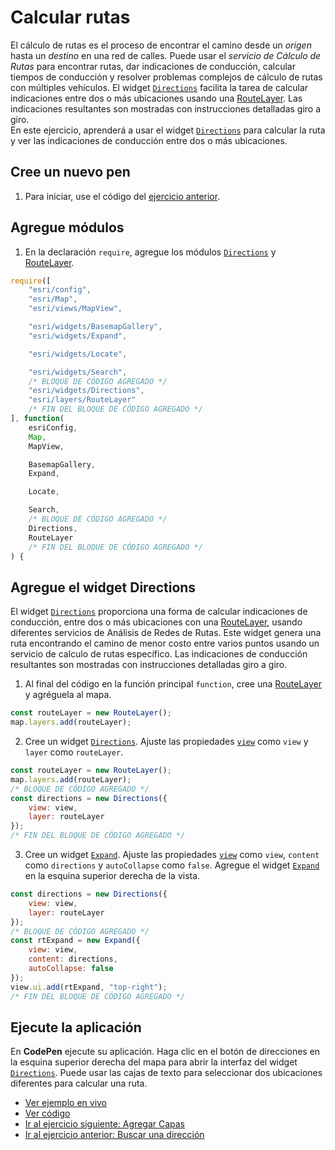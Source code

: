 # Calcular rutas
El cálculo de rutas es el proceso de encontrar el camino desde un _origen_ hasta un _destino_ en una red de calles. Puede usar el _servicio de Cálculo de Rutas_ para encontrar rutas, dar indicaciones de conducción, calcular tiempos de conducción y resolver problemas complejos de cálculo de rutas con múltiples vehículos. El widget [`Directions`](https://developers.arcgis.com/javascript/latest/api-reference/esri-widgets-Directions.html) facilita la tarea de calcular indicaciones entre dos o más ubicaciones usando una [RouteLayer](https://developers.arcgis.com/javascript/latest/api-reference/esri-layers-RouteLayer.html). Las indicaciones resultantes son mostradas con instrucciones detalladas giro a giro.  
En este ejercicio, aprenderá a usar el widget [`Directions`](https://developers.arcgis.com/javascript/latest/api-reference/esri-widgets-Directions.html) para calcular la ruta y ver las indicaciones de conducción entre dos o más ubicaciones. 
## Cree un nuevo pen
1. Para iniciar, use el código del [ejercicio anterior](https://github.com/DesarrolladoresEsri/epc.co.js/blob/main/4.buscar-direccion/README.md).
## Agregue módulos
1. En la declaración `require`, agregue los módulos [`Directions`](https://developers.arcgis.com/javascript/latest/api-reference/esri-widgets-Directions.html) y [RouteLayer](https://developers.arcgis.com/javascript/latest/api-reference/esri-layers-RouteLayer.html).
```javascript
require([
    "esri/config", 
    "esri/Map", 
    "esri/views/MapView",

    "esri/widgets/BasemapGallery",
    "esri/widgets/Expand",

    "esri/widgets/Locate",

    "esri/widgets/Search",
    /* BLOQUE DE CÓDIGO AGREGADO */
    "esri/widgets/Directions",
    "esri/layers/RouteLayer"
    /* FIN DEL BLOQUE DE CÓDIGO AGREGADO */
], function(
    esriConfig, 
    Map, 
    MapView,

    BasemapGallery,
    Expand,

    Locate,

    Search,
    /* BLOQUE DE CÓDIGO AGREGADO */
    Directions,
    RouteLayer
    /* FIN DEL BLOQUE DE CÓDIGO AGREGADO */
) {
```
## Agregue el widget Directions
El widget [`Directions`](https://developers.arcgis.com/javascript/latest/api-reference/esri-widgets-Directions.html) proporciona una forma de calcular indicaciones de conducción, entre dos o más ubicaciones con una [RouteLayer](https://developers.arcgis.com/javascript/latest/api-reference/esri-layers-RouteLayer.html), usando diferentes servicios de Análisis de Redes de Rutas. Este widget genera una ruta encontrando el camino de menor costo entre varios puntos usando un servicio de calculo de rutas específico. Las indicaciones de conducción resultantes son mostradas con instrucciones detalladas giro a giro. 
1. Al final del código en la función principal `function`, cree una [RouteLayer](https://developers.arcgis.com/javascript/latest/api-reference/esri-layers-RouteLayer.html) y agréguela al mapa.
```javascript
const routeLayer = new RouteLayer();
map.layers.add(routeLayer);
```
2. Cree un widget [`Directions`](https://developers.arcgis.com/javascript/latest/api-reference/esri-widgets-Directions.html). Ajuste las propiedades [`view`](https://developers.arcgis.com/javascript/latest/api-reference/esri-widgets-Search.html#view) como `view` y `layer` como `routeLayer`.
```javascript
const routeLayer = new RouteLayer();
map.layers.add(routeLayer);
/* BLOQUE DE CÓDIGO AGREGADO */
const directions = new Directions({
    view: view,
    layer: routeLayer
});
/* FIN DEL BLOQUE DE CÓDIGO AGREGADO */
```
3. Cree un widget [`Expand`](https://developers.arcgis.com/javascript/latest/api-reference/esri-widgets-Expand.html). Ajuste las propiedades [`view`](https://developers.arcgis.com/javascript/latest/api-reference/esri-widgets-Search.html#view) como `view`, `content` como `directions` y `autoCollapse` como `false`. Agregue el widget [`Expand`](https://developers.arcgis.com/javascript/latest/api-reference/esri-widgets-Expand.html) en la esquina superior derecha de la vista.
```javascript
const directions = new Directions({
    view: view,
    layer: routeLayer
});
/* BLOQUE DE CÓDIGO AGREGADO */
const rtExpand = new Expand({
    view: view,
    content: directions,
    autoCollapse: false
});
view.ui.add(rtExpand, "top-right");
/* FIN DEL BLOQUE DE CÓDIGO AGREGADO */
```
## Ejecute la aplicación
En **CodePen** ejecute su aplicación. Haga clic en el botón de direcciones en la esquina superior derecha del mapa para abrir la interfaz del widget [`Directions`](https://developers.arcgis.com/javascript/latest/api-reference/esri-widgets-Directions.html). Puede usar las cajas de texto para seleccionar dos ubicaciones diferentes para calcular una ruta.
- [Ver ejemplo en vivo]()
- [Ver código]()
- [Ir al ejercicio siguiente: Agregar Capas]()
- [Ir al ejercicio anterior: Buscar una dirección](https://github.com/DesarrolladoresEsri/epc.co.js/blob/main/4.buscar-direccion/README.md)
